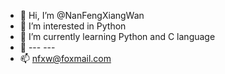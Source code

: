 - 👋 Hi, I’m @NanFengXiangWan
- 👀 I’m interested in Python
- 🌱 I’m currently learning Python and C language
- 💞️ --- ---
- 📫 nfxw@foxmail.com

<!---
NanFengXiangWan/NanFengXiangWan is a ✨ special ✨ repository because its `README.md` (this file) appears on your GitHub profile.
You can click the Preview link to take a look at your changes.
--->
